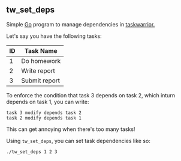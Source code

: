 ## tw_set_deps

Simple [Go](https://golang.org/) program to manage dependencies in [taskwarrior.](https://taskwarrior.org/)

Let's say you have the following tasks:

|ID|Task Name|
|---|---|
| 1 | Do homework |
| 2 | Write report |
| 3 | Submit report |

To enforce the condition that task 3 depends on task 2, which inturn depends on task 1, you can write:

```
task 3 modify depends task 2
task 2 modify depends task 1
```

This can get annoying when there's too many tasks!

Using `tw_set_deps`, you can set task dependencies like so:

```
./tw_set_deps 1 2 3
```
